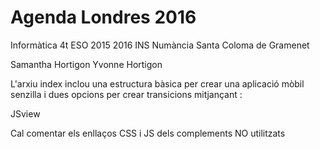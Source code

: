 # Agenda Londres 2016

Informàtica 4t ESO 2015 2016
INS Numància 
Santa Coloma de Gramenet

Samantha Hortigon 
Yvonne Hortigon

L'arxiu index inclou una estructura bàsica per crear una 
aplicació mòbil senzilla i dues opcions per crear transicions
mitjançant :



JSview

Cal comentar els enllaços CSS i JS dels complements NO utilitzats
